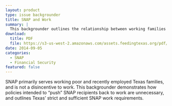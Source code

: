 ```yaml
---
layout: product
type: issue backgrounder
title: SNAP and Work
summary: |
  This backgrounder outlines the relationship between working families and SNAP in Texas.
download:
  title: PDF
  file: https://s3-us-west-2.amazonaws.com/assets.feedingtexas.org/pdf/SNAPandWork.pdf
date: 2014-09-05
categories:
  - SNAP
  - Financial Security
featured: false
---
```


SNAP primarily serves working poor and recently employed Texas families, and is not a disincentive to work. This backgrounder demonstrates how policies intended to “push” SNAP recipients back to work are unnecessary, and outlines Texas’ strict and sufficient SNAP work requirements.
